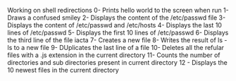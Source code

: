 Working on shell redirections
0- Prints hello world to the screen when run
1- Draws a confused smiley
2- Displays the content of the /etc/passwd file
3- Displays the content of /etc/passwd and /etc/hosts
4- Displays the last 10 lines of /etc/passwd
5- Displays the first 10 lines of /etc/passwd
6- Displays the third line of the file iacta
7- Creates a new file
8- Writes the result of ls -ls to a new file 
9- DUplicates the last line of a file
10- Deletes all the refular files with a .js extension in the current directory
11- Counts the number of directories and sub directories present in current directory
12 - Displays the 10 newest files in the current directory
